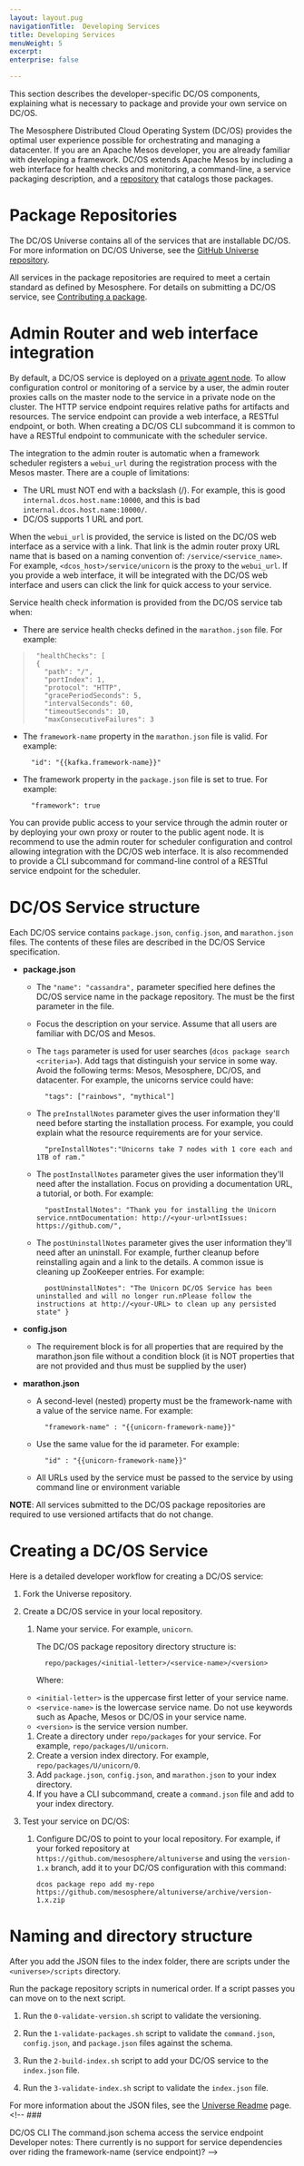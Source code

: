```yaml
---
layout: layout.pug
navigationTitle:  Developing Services
title: Developing Services
menuWeight: 5
excerpt:
enterprise: false

---
```


This section describes the developer-specific DC/OS components, explaining what is necessary to package and provide your own service on DC/OS.

The Mesosphere Distributed Cloud Operating System (DC/OS) provides the optimal user experience possible for orchestrating and managing a datacenter. If you are an Apache Mesos developer, you are already familiar with developing a framework. DC/OS extends Apache Mesos by including a web interface for health checks and monitoring, a command-line, a service packaging description, and a [repository](/1.7/usage/repo/) that catalogs those packages.


 # <a name="universe"></a>Package Repositories

 The DC/OS Universe contains all of the services that are installable DC/OS. For more information on DC/OS Universe, see the [GitHub Universe repository][1].

 All services in the package repositories are required to meet a certain standard as defined by Mesosphere. For details on submitting a DC/OS service, see [Contributing a package][2].

 # <a name="adminrouter"></a>Admin Router and web interface integration

 By default, a DC/OS service is deployed on a [private agent node][3]. To allow configuration control or monitoring of a service by a user, the admin router proxies calls on the master node to the service in a private node on the cluster. The HTTP service endpoint requires relative paths for artifacts and resources. The service endpoint can provide a web interface, a RESTful endpoint, or both. When creating a DC/OS CLI subcommand it is common to have a RESTful endpoint to communicate with the scheduler service.

 The integration to the admin router is automatic when a framework scheduler registers a `webui_url` during the registration process with the Mesos master. There are a couple of limitations:

 *   The URL must NOT end with a backslash (/). For example, this is good `internal.dcos.host.name:10000`, and this is bad `internal.dcos.host.name:10000/`.
 *   DC/OS supports 1 URL and port.

 When the `webui_url` is provided, the service is listed on the DC/OS web interface as a service with a link. That link is the admin router proxy URL name that is based on a naming convention of: `/service/<service_name>`. For example, `<dcos_host>/service/unicorn` is the proxy to the `webui_url`. If you provide a web interface, it will be integrated with the DC/OS web interface and users can click the link for quick access to your service.

 Service health check information is provided from the DC/OS service tab when:

 *   There are service health checks defined in the `marathon.json` file. For example:

 >      "healthChecks": [
 >      {
 >        "path": "/",
 >        "portIndex": 1,
 >        "protocol": "HTTP",
 >        "gracePeriodSeconds": 5,
 >        "intervalSeconds": 60,
 >        "timeoutSeconds": 10,
 >        "maxConsecutiveFailures": 3
 >      
 >     

 *   The `framework-name` property in the `marathon.json` file is valid. For example:
     
           "id": "{{kafka.framework-name}}"
         

 *   The framework property in the `package.json` file is set to true. For example:
     
           "framework": true
         

 You can provide public access to your service through the admin router or by deploying your own proxy or router to the public agent node. It is recommend to use the admin router for scheduler configuration and control allowing integration with the DC/OS web interface. It is also recommended to provide a CLI subcommand for command-line control of a RESTful service endpoint for the scheduler.

 # DC/OS Service structure

 Each DC/OS service contains `package.json`, `config.json`, and `marathon.json` files. The contents of these files are described in the DC/OS Service specification.

 <!-- This information should be replaced with link to service spec. JSH 11/23/15 -->

 *   **package.json**
     
     *   The `"name": "cassandra",` parameter specified here defines the DC/OS service name in the package repository. The must be the first parameter in the file. 
     *   Focus the description on your service. Assume that all users are familiar with DC/OS and Mesos.
     *   The `tags` parameter is used for user searches (`dcos package search <criteria>`). Add tags that distinguish your service in some way. Avoid the following terms: Mesos, Mesosphere, DC/OS, and datacenter. For example, the unicorns service could have:
         
               "tags": ["rainbows", "mythical"]
             
     
     *   The `preInstallNotes` parameter gives the user information they'll need before starting the installation process. For example, you could explain what the resource requirements are for your service.
         
               "preInstallNotes":"Unicorns take 7 nodes with 1 core each and 1TB of ram."
             
     
     *   The `postInstallNotes` parameter gives the user information they'll need after the installation. Focus on providing a documentation URL, a tutorial, or both. For example:
         
               "postInstallNotes": "Thank you for installing the Unicorn service.nntDocumentation: http://<your-url>ntIssues: https://github.com/",
             
     
     *   The `postUninstallNotes` parameter gives the user information they'll need after an uninstall. For example, further cleanup before reinstalling again and a link to the details. A common issue is cleaning up ZooKeeper entries. For example:
         
               postUninstallNotes": "The Unicorn DC/OS Service has been uninstalled and will no longer run.nPlease follow the instructions at http://<your-URL> to clean up any persisted state" }
             

 *   **config.json**
     
     *   The requirement block is for all properties that are required by the marathon.json file without a condition block (it is NOT properties that are not provided and thus must be supplied by the user)

 *   **marathon.json**
     
     *   A second-level (nested) property must be the framework-name with a value of the service name. For example:
         
               "framework-name" : "{{unicorn-framework-name}}"
             
     
     *   Use the same value for the id parameter. For example:
         
               "id" : "{{unicorn-framework-name}}"
             
     
     *   All URLs used by the service must be passed to the service by using command line or environment variable

 **NOTE**: All services submitted to the DC/OS package repositories are required to use versioned artifacts that do not change.

 # Creating a DC/OS Service

 Here is a detailed developer workflow for creating a DC/OS service:

 1.  Fork the Universe repository.

 2.  Create a DC/OS service in your local repository.
     
     1.  Name your service. For example, `unicorn`.
         
         The DC/OS package repository directory structure is:
         
               repo/packages/<initial-letter>/<service-name>/<version>
             
         
         Where:
     
     *   `<initial-letter>` is the uppercase first letter of your service name. 
     *   `<service-name>` is the lowercase service name. Do not use keywords such as Apache, Mesos or DC/OS in your service name.
     *   `<version>` is the service version number. 
     1.  Create a directory under `repo/packages` for your service. For example, `repo/packages/U/unicorn`.
     2.  Create a version index directory. For example, `repo/packages/U/unicorn/0`.
     3.  Add `package.json`, `config.json`, and `marathon.json` to your index directory.
     4.  If you have a CLI subcommand, create a `command.json` file and add to your index directory.

 3.  Test your service on DC/OS:
     
     1.  Configure DC/OS to point to your local repository. For example, if your forked repository at `https://github.com/mesosphere/altuniverse` and using the `version-1.x` branch, add it to your DC/OS configuration with this command:
         
             dcos package repo add my-repo https://github.com/mesosphere/altuniverse/archive/version-1.x.zip
             

 # Naming and directory structure

 After you add the JSON files to the index folder, there are scripts under the `<universe>/scripts` directory.

 Run the package repository scripts in numerical order. If a script passes you can move on to the next script.

 1.  Run the `0-validate-version.sh` script to validate the versioning.

 2.  Run the `1-validate-packages.sh` script to validate the `command.json`, `config.json`, and `package.json` files against the schema.

 3.  Run the `2-build-index.sh` script to add your DC/OS service to the `index.json` file.

 4.  Run the `3-validate-index.sh` script to validate the `index.json` file.

 For more information about the JSON files, see the [Universe Readme][1] page. <!-- ### 

 <a name="dcoscli"></a>DC/OS CLI The command.json schema access the service endpoint Developer notes: There currently is no support for service dependencies over riding the framework-name (service endpoint)? -->

  [1]: https://github.com/mesosphere/universe
  [2]: https://github.com/mesosphere/universe#contributing-a-package
  [3]: /1.7/overview/security/
